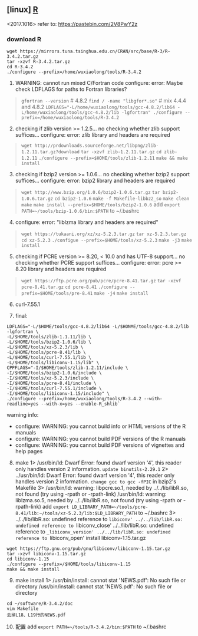 ## [linux] [R](https://mirrors.tuna.tsinghua.edu.cn/CRAN/)
<2017.1016>
refer to: https://pastebin.com/2V8PwY2z
### download R
```
wget https://mirrors.tuna.tsinghua.edu.cn/CRAN/src/base/R-3/R-3.4.2.tar.gz
tar -xzvf R-3.4.2.tar.gz
cd R-3.4.2
./configure --prefix=/home/wuxiaolong/tools/R-3.4.2
``` 
1. WARNING: cannot run mixed C/Fortran code
   configure: error: Maybe check LDFLAGS for paths to Fortran libraries?
> `gfortran --version` # 4.8.2
> `find / -name "libgfor*.so"` # mix 4.4.4 and 4.8.2
> `LDFLAGS="-L/home/wuxiaolong/tools/gcc-4.8.2/lib64 -L/home/wuxiaolong/tools/gcc-4.8.2/lib -lgfortran" ./configure --prefix=/home/wuxiaolong/tools/R-3.4.2`

2. checking if zlib version >= 1.2.5... no
checking whether zlib support suffices... configure: error: zlib library and headers are required
> `wget http://prdownloads.sourceforge.net/libpng/zlib-1.2.11.tar.gz?download`
> `tar -xzvf zlib-1.2.11.tar.gz`
> `cd zlib-1.2.11`
> `./configure --prefix=$HOME/tools/zlib-1.2.11`
> `make && make install`


3. checking if bzip2 version >= 1.0.6... no
checking whether bzip2 support suffices... configure: error: bzip2 library and headers are required
> `wget http://www.bzip.org/1.0.6/bzip2-1.0.6.tar.gz`
> `tar bzip2-1.0.6.tar.gz`
> `cd bzip2-1.0.6`
> `make -f Makefile-libbz2_so`
> `make clean`
> `make`
> `make install --prefix=$HOME/tools/bzip2-1.0.6`
> add `export PATH=~/tools/bzip-1.0.6/bin:$PATH` to ~/.bashrc

4. configure: error: "liblzma library and headers are required"
> `wget https://tukaani.org/xz/xz-5.2.3.tar.gz`
> `tar xz-5.2.3.tar.gz`
> `cd xz-5.2.3`
> `./configue --prefix=$HOME/tools/xz-5.2.3`
> `make -j3`
> `make install`

5. checking if PCRE version >= 8.20, < 10.0 and has UTF-8 support... no
checking whether PCRE support suffices... configure: error: pcre >= 8.20 library and headers are required
> `wget https://ftp.pcre.org/pub/pcre/pcre-8.41.tar.gz`
> `tar -xzvf pcre-8.41.tar.gz`
> `cd pcre-8.41`
> `./configure --prefix=$HOME/tools/pre-8.41`
> `make -j4`
> `make install`

6. curl-7.55.1

7. final:

```
LDFLAGS="-L/$HOME/tools/gcc-4.8.2/lib64 -L/$HONME/tools/gcc-4.8.2/lib -lgfortran \
-L/$HOME/tools/zlib-1.1.11/lib \
-L/$HOME/tools/bzip2-1.0.6/lib \
-L/$HOME/tools/xz-5.2.3/lib \
-L/$HOME/tools/pcre-8.41/lib \
-L/$HOME/tools/curl-7.55.1/lib \
-L/$HOME/tools/libiconv-1.15/lib" \
CPPFLAGS="-I/$HOME/tools/zlib-1.2.11/include \
-I/$HOME/tools/bzip2-1.0.6/include \
-I/$HOME/tools/xz-5.2.3/include \
-I/$HOME/tools/pcre-8.41/include \
-I/$HOME/tools/curl-7.55.1/include \
-I/$HOME/tools/libiconv-1.15/include" \
./configure --prefix=/home/wuxiaolong/tools/R-3.4.2 --with-readline=yes --with-x=yes --enable-R_shlib`
```
warning info:
- configure: WARNING: you cannot build info or HTML versions of the R manuals
- configure: WARNING: you cannot build PDF versions of the R manuals
- configure: WARNING: you cannot build PDF versions of vignettes and help pages

8. make
1> /usr/bin/ld: Dwarf Error: found dwarf version '4', this reader only handles version 2 information.
`update binutils-2.29.1`
2> ../usr/bin/ld: Dwarf Error: found dwarf version '4', this reader only handles version 2 information.
`change gcc to gcc -fPIC` in bzip2's Makefile
3> /usr/bin/ld: warning: libpcre.so.1, needed by ../../lib/libR.so, not found (try using -rpath or -rpath-link)
/usr/bin/ld: warning: liblzma.so.5, needed by ../../lib/libR.so, not found (try using -rpath or -rpath-link)
add `export LD_LIBRARY_PATH=~/tools/pcre-8.41/lib:~/tools/xz-5.2.3/lib:$LD_LIBRARY_PATH` to ~/.bashrc
3> ../../lib/libR.so: undefined reference to `libiconv'
../../lib/libR.so: undefined reference to `libiconv_close'
../../lib/libR.so: undefined reference to `_libiconv_version'
../../lib/libR.so: undefined reference to `libiconv_open'
install libiconv-1.15.tar.gz
```
wget https://ftp.gnu.org/pub/gnu/libiconv/libiconv-1.15.tar.gz
tar -xzvf libiconv-1.15.tar.gz
cd libiconv-1.15
./configure --prefix=/$HOME/tools/libiconv-1.15
make && make install
```
9. make install
1> /usr/bin/install: cannot stat 'NEWS.pdf': No such file or directory
/usr/bin/install: cannot stat 'NEWS.pdf': No such file or directory
```
cd ~/software/R-3.4.2/doc
vim Makefile
去掉L18、L19行的NEWS.pdf
```
10. 配置
add `export PATH=~/tools/R-3.4.2/bin:$PATH` to ~/.bashrc